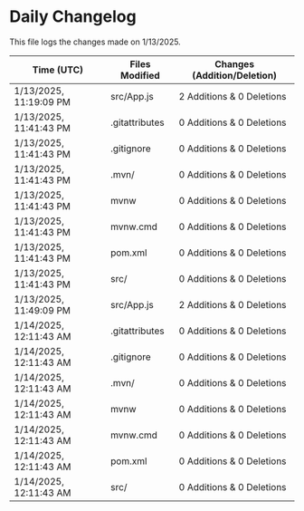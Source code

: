 # Daily Changelog

This file logs the changes made on 1/13/2025.

| Time (UTC)             | Files Modified                    | Changes (Addition/Deletion) |
|------------------------|-----------------------------------|-----------------------------|
| 1/13/2025, 11:19:09 PM | src/App.js | 2 Additions & 0 Deletions |
| 1/13/2025, 11:41:43 PM | .gitattributes | 0 Additions & 0 Deletions|
| 1/13/2025, 11:41:43 PM | .gitignore | 0 Additions & 0 Deletions|
| 1/13/2025, 11:41:43 PM | .mvn/ | 0 Additions & 0 Deletions|
| 1/13/2025, 11:41:43 PM | mvnw | 0 Additions & 0 Deletions|
| 1/13/2025, 11:41:43 PM | mvnw.cmd | 0 Additions & 0 Deletions|
| 1/13/2025, 11:41:43 PM | pom.xml | 0 Additions & 0 Deletions|
| 1/13/2025, 11:41:43 PM | src/ | 0 Additions & 0 Deletions|
| 1/13/2025, 11:49:09 PM | src/App.js | 2 Additions & 0 Deletions|
| 1/14/2025, 12:11:43 AM | .gitattributes | 0 Additions & 0 Deletions|
| 1/14/2025, 12:11:43 AM | .gitignore | 0 Additions & 0 Deletions|
| 1/14/2025, 12:11:43 AM | .mvn/ | 0 Additions & 0 Deletions|
| 1/14/2025, 12:11:43 AM | mvnw | 0 Additions & 0 Deletions|
| 1/14/2025, 12:11:43 AM | mvnw.cmd | 0 Additions & 0 Deletions|
| 1/14/2025, 12:11:43 AM | pom.xml | 0 Additions & 0 Deletions|
| 1/14/2025, 12:11:43 AM | src/ | 0 Additions & 0 Deletions|
